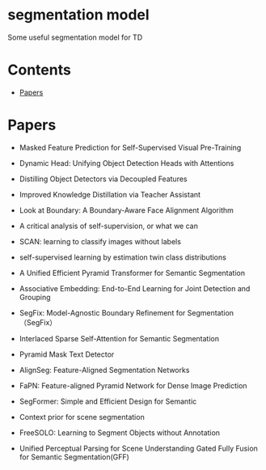 # **segmentation model**

Some useful segmentation model  for TD

# **Contents**

* [Papers](#papers)


# **Papers**
- Masked Feature Prediction for Self-Supervised Visual Pre-Training
- Dynamic Head: Unifying Object Detection Heads with Attentions
- Distilling Object Detectors via Decoupled Features

- Improved Knowledge Distillation via Teacher Assistant

- Look at Boundary: A Boundary-Aware Face Alignment Algorithm

- A critical analysis of self-supervision, or what we can
- SCAN: learning to classify images without labels
- self-supervised learning by estimation twin class distributions
- A Unified Efficient Pyramid Transformer for Semantic Segmentation
- Associative Embedding: End-to-End Learning for Joint Detection and Grouping
- SegFix: Model-Agnostic Boundary Refinement for Segmentation（SegFix）
- Interlaced Sparse Self-Attention for Semantic Segmentation
- Pyramid Mask Text Detector
- AlignSeg: Feature-Aligned Segmentation Networks
- FaPN: Feature-aligned Pyramid Network for Dense Image Prediction
- SegFormer: Simple and Efficient Design for Semantic
- Context prior for scene segmentation
- FreeSOLO: Learning to Segment Objects without Annotation
- Unified Perceptual Parsing for Scene Understanding
Gated Fully Fusion for Semantic Segmentation(GFF)

